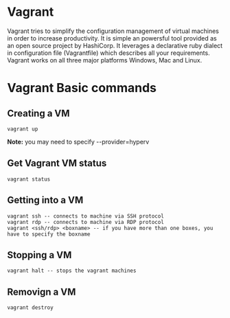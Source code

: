 # Vagrant
Vagrant tries to simplify the configuration management of virtual machines in order to increase productivity. It is simple an powersful tool provided as an open source project by HashiCorp. It leverages a declarative ruby dialect in configuration file (Vagrantfile) which describes all your requirements. Vagrant works on all three major platforms Windows, Mac and Linux.

# Vagrant Basic commands
## Creating a VM
```
vagrant up
```
**Note:** you may need to specify --provider=hyperv

## Get Vagrant VM status
```
vagrant status
```

## Getting into a VM
```
vagrant ssh -- connects to machine via SSH protocol
vagrant rdp -- connects to machine via RDP protocol
vagrant <ssh/rdp> <boxname> -- if you have more than one boxes, you have to specify the boxname
```

## Stopping a VM
```
vagrant halt -- stops the vagrant machines
```

## Removign a VM
```
vagrant destroy
```

